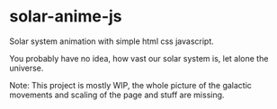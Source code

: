 # solar-anime-js
Solar system animation with simple html css javascript.

You probably have no idea, how vast our solar system is, let alone the universe.

Note: This project is mostly WIP, the whole picture of the galactic movements and scaling of the page and stuff are missing.
